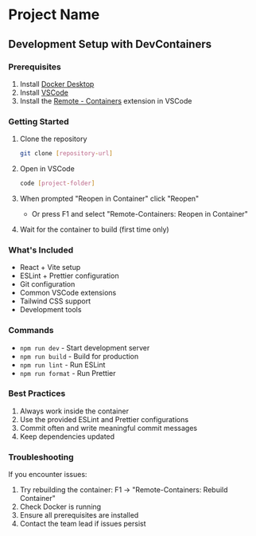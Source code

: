 # Project Name

## Development Setup with DevContainers

### Prerequisites
1. Install [Docker Desktop](https://www.docker.com/products/docker-desktop)
2. Install [VSCode](https://code.visualstudio.com/)
3. Install the [Remote - Containers](https://marketplace.visualstudio.com/items?itemName=ms-vscode-remote.remote-containers) extension in VSCode

### Getting Started
1. Clone the repository
   ```bash
   git clone [repository-url]
   ```

2. Open in VSCode
   ```bash
   code [project-folder]
   ```

3. When prompted "Reopen in Container" click "Reopen"
   - Or press F1 and select "Remote-Containers: Reopen in Container"

4. Wait for the container to build (first time only)

### What's Included
- React + Vite setup
- ESLint + Prettier configuration
- Git configuration
- Common VSCode extensions
- Tailwind CSS support
- Development tools

### Commands
- `npm run dev` - Start development server
- `npm run build` - Build for production
- `npm run lint` - Run ESLint
- `npm run format` - Run Prettier

### Best Practices
1. Always work inside the container
2. Use the provided ESLint and Prettier configurations
3. Commit often and write meaningful commit messages
4. Keep dependencies updated

### Troubleshooting
If you encounter issues:
1. Try rebuilding the container: F1 -> "Remote-Containers: Rebuild Container"
2. Check Docker is running
3. Ensure all prerequisites are installed
4. Contact the team lead if issues persist
